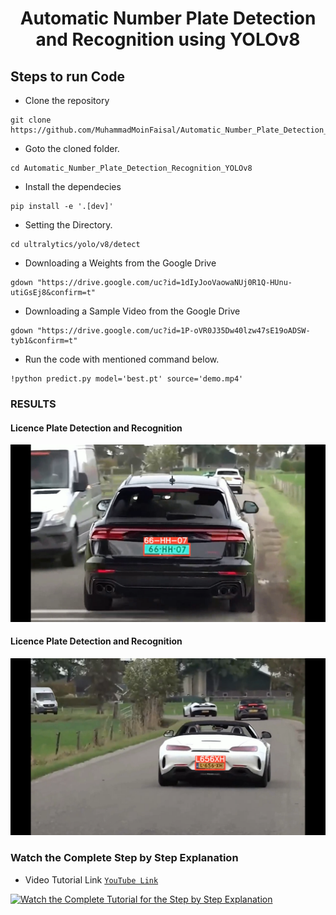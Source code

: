 <H1 align="center">Automatic Number Plate Detection and Recognition using YOLOv8</H1>


## Steps to run Code

- Clone the repository
```
git clone https://github.com/MuhammadMoinFaisal/Automatic_Number_Plate_Detection_Recognition_YOLOv8.git
```
- Goto the cloned folder.
```
cd Automatic_Number_Plate_Detection_Recognition_YOLOv8
```
- Install the dependecies
```
pip install -e '.[dev]'

```

- Setting the Directory.
```
cd ultralytics/yolo/v8/detect
```


- Downloading a Weights from the Google Drive
```
gdown "https://drive.google.com/uc?id=1dIyJooVaowaNUj0R1Q-HUnu-utiGsEj8&confirm=t"
```
- Downloading a Sample Video from the Google Drive
```
gdown "https://drive.google.com/uc?id=1P-oVR0J35Dw40lzw47sE19oADSW-tyb1&confirm=t"

```
- Run the code with mentioned command below.
```
!python predict.py model='best.pt' source='demo.mp4'
```


### RESULTS

#### Licence Plate  Detection and Recognition  
![](./figure1.png)

#### Licence Plate  Detection and Recognition

![](./figure3.png)

### Watch the Complete Step by Step Explanation

- Video Tutorial Link  [`YouTube Link`](https://www.youtube.com/watch?v=hQyG5qf9TB0&t=5s)


[![Watch the Complete Tutorial for the Step by Step Explanation](https://img.youtube.com/vi/hQyG5qf9TB0/0.jpg)]([https://www.youtube.com/watch?v=StTqXEQ2l-Y](https://www.youtube.com/watch?v=hQyG5qf9TB0))

